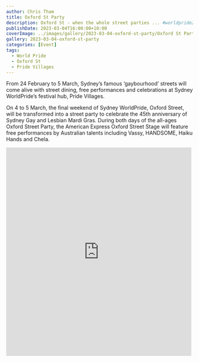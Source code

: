 ```yaml
---
author: Chris Tham
title: Oxford St Party
description: Oxford St - when the whole street parties ... #worldpride2023
publishDate: 2023-03-04T16:00:00+10:00
coverImage: ../images/gallery/2023-03-04-oxford-st-party/Oxford St Party.jpeg
gallery: 2023-03-04-oxford-st-party
categories: [Event]
tags:
  - World Pride
  - Oxford St
  - Pride Villages
---
```


From 24 February to 5 March, Sydney’s famous ‘gaybourhood’ streets will come alive with street dining, free performances and celebrations at Sydney WorldPride’s festival hub, Pride Villages.

On 4 to 5 March, the final weekend of Sydney WorldPride, Oxford Street, will be transformed into a street party to celebrate the 45th anniversary of Sydney Gay and Lesbian Mardi Gras. During both days of the all-ages Oxford Street Party, the American Express Oxford Street Stage will feature free performances by Australian talents including Vassy, HANDSOME, Haiku Hands and Chela.

<iframe src="https://www.facebook.com/plugins/post.php?href=https%3A%2F%2Fwww.facebook.com%2Fchris1.tham%2Fposts%2Fpfbid02PC9vBHg6wT1REQ3nZiYV2b1AgHU3DVCC6vBmMEdJDGEsmekU6ZBPc63nNiMWQ5yjl&show_text=true&width=500" width="500" height="562" style="border:none;overflow:hidden" scrolling="no" frameborder="0" allowfullscreen="true" allow="autoplay; clipboard-write; encrypted-media; picture-in-picture; web-share"></iframe>
